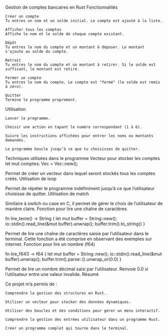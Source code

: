 Gestion de comptes bancaires en Rust
Fonctionnalités

    Créer un compte
    Tu entres un nom et un solde initial. Le compte est ajouté à la liste.

    Afficher tous les comptes
    Affiche le nom et le solde de chaque compte existant.

    Dépôt
    Tu entres le nom du compte et un montant à déposer. Le montant s'ajoute au solde du compte.

    Retrait
    Tu entres le nom du compte et un montant à retirer. Si le solde est suffisant, le montant est retiré.

    Fermer un compte
    Tu entres le nom du compte. Le compte est "fermé" (le solde est remis à zéro).

    Quitter
    Termine le programme proprement.

Utilisation

    Lancer le programme.

    Choisir une action en tapant le numéro correspondant (1 à 6).

    Suivre les instructions affichées pour entrer les noms ou montants demandés.

    Le programme boucle jusqu’à ce que tu choisisses de quitter.

Techniques utilisées dans le programme
Vecteur pour stocker les comptes
let mut comptes: Vec<CompteBancaire> = Vec::new();


Permet de créer un vecteur dans lequel seront stockés tous les comptes créés.
Utilisation de loop

Permet de répéter le programme indéfiniment jusqu’à ce que l’utilisateur choisisse de quitter.
Utilisation de match

Similaire à switch ou case en C, il permet de gérer le choix de l’utilisateur de manière claire.
Fonction pour lire une chaîne de caractères

fn lire_texte() -> String {
    let mut buffer = String::new();
    io::stdin().read_line(&mut buffer).unwrap();
    buffer.trim().to_string()
}

Permet de lire une chaîne de caractères saisie par l’utilisateur dans le terminal.
Cette fonction a été comprise en observant des exemples sur internet.
Fonction pour lire un nombre (f64)

fn lire_f64() -> f64 {
    let mut buffer = String::new();
    io::stdin().read_line(&mut buffer).unwrap();
    buffer.trim().parse::<f64>().unwrap_or(0.0)
}

Permet de lire un nombre décimal saisi par l’utilisateur.
Renvoie 0.0 si l’utilisateur entre une valeur invalide.
Résumé

Ce projet m’a permis de :

    Comprendre la gestion des structures en Rust.

    Utiliser un vecteur pour stocker des données dynamiques.

    Utiliser des boucles et des conditions pour gérer un menu interactif.

    Comprendre la gestion des entrées utilisateur dans un programme Rust.

    Créer un programme complet qui tourne dans le terminal.
